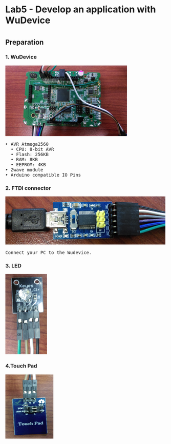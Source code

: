 <h1>Lab5 - Develop an application with WuDevice<h1>
<h2>Preparation</h2>
<h3>1. WuDevice</h3>
<img src="https://github.com/KuangChih/Design-for-IoT-Middleware/blob/master/Lab5/WuDevice.jpg" width="380" height="220">
<pre>‣ AVR Atmega2560
  • CPU: 8-bit AVR
  • Flash: 256KB
  • RAM: 8KB
  • EEPROM: 4KB
‣ Zwave module
‣ Arduino compatible IO Pins
</pre>
<h3>2. FTDI connector</h3>
<img src="https://github.com/KuangChih/Design-for-IoT-Middleware/blob/master/Lab5/FTDI%20connector.jpg" width="500" height="150">
<pre>Connect your PC to the Wudevice.</pre>
<h3>3. LED</h3>
<img src="https://github.com/KuangChih/Design-for-IoT-Middleware/blob/master/Lab5/LED.jpg"  width="130" height="250">
<h3>4.Touch Pad</h3>
<img src="https://github.com/KuangChih/Design-for-IoT-Middleware/blob/master/Lab5/Touch%20Pad.jpg"  width="150" height="200">

